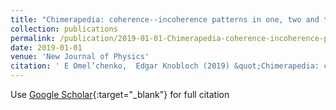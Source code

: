 ```yaml
---
title: "Chimerapedia: coherence--incoherence patterns in one, two and three dimensions"
collection: publications
permalink: /publication/2019-01-01-Chimerapedia-coherence-incoherence-patterns-in-one-two-and-three-dimensions
date: 2019-01-01
venue: 'New Journal of Physics'
citation: ' E Omel’chenko,  Edgar Knobloch (2019) &quot;Chimerapedia: coherence--incoherence patterns in one, two and three dimensions.&quot; <i>New Journal of Physics</i>. 21, 093034.'
---
```

Use [Google Scholar](https://scholar.google.com/scholar?q=Chimerapedia:+coherence++incoherence+patterns+in+one,+two+and+three+dimensions){:target="_blank"} for full citation